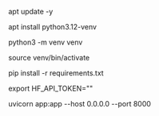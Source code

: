 apt update -y

apt install python3.12-venv

python3 -m venv venv

source venv/bin/activate

pip install -r requirements.txt

export HF_API_TOKEN=""

uvicorn app:app --host 0.0.0.0 --port 8000
